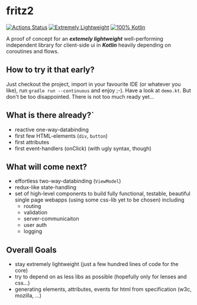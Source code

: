 # fritz2

[![Actions Status](https://github.com/jwstegemann/fritz2/workflows/build/badge.svg)](https://github.com/jwstegemann/fritz2/actions)
[![Extremely Lightweight](https://img.shields.io/badge/%F0%9F%A6%8B-Extremely%20Lightweight-7799cc.svg)](http://todomvc.com/examples/fritz2/)
[![100% Kotlin](https://img.shields.io/badge/pure%20Kotlin-100%25-blue)](https://play.kotlinlang.org/)

A proof of concept for an ***extemely lightweight*** well-performing independent library for client-side ui in ***Kotlin*** heavily depending on coroutines and flows.

## How to try it that early?
Just checkout the project, import in your favourite IDE (or whatever you like), run `gradle run --continuous` and enjoy ;-). Have a look at `demo.kt`.
But don't be too disappointed. There is not too much ready yet...

## What is there already?`

- reactive one-way-databinding
- first few HTML-elements (`div`, `button`)
- first attributes
- first event-handlers (onClick) (with ugly syntax, though)


## What will come next?

- effortless two-way-databinding (`ViewModel`)
- redux-like state-handling
- set of high-level components to build fully functional, testable, beautiful single page webapps (using some css-lib yet to be chosen) including
  - routing
  - validation
  - server-communicaiton
  - user auth
  - logging

## Overall Goals

- stay extremely lightweight (just a few hundred lines of code for the core)
- try to depend on as less libs as possible (hopefully only for lenses and css...)
- generating elements, attributes, events for html from specification (w3c, mozilla, ...)
